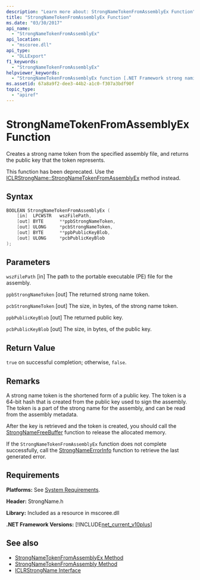 ```yaml
---
description: "Learn more about: StrongNameTokenFromAssemblyEx Function"
title: "StrongNameTokenFromAssemblyEx Function"
ms.date: "03/30/2017"
api_name:
  - "StrongNameTokenFromAssemblyEx"
api_location:
  - "mscoree.dll"
api_type:
  - "DLLExport"
f1_keywords:
  - "StrongNameTokenFromAssemblyEx"
helpviewer_keywords:
  - "StrongNameTokenFromAssemblyEx function [.NET Framework strong naming]"
ms.assetid: 67a8a9f2-dee3-44b2-a1c0-f307a3bdf90f
topic_type:
  - "apiref"
---
```

# StrongNameTokenFromAssemblyEx Function

Creates a strong name token from the specified assembly file, and returns the public key that the token represents.

 This function has been deprecated. Use the [ICLRStrongName::StrongNameTokenFromAssemblyEx](../../../core/unmanaged-api/hosting/iclrstrongname-strongnametokenfromassemblyex-method.md) method instead.

## Syntax

```cpp
BOOLEAN StrongNameTokenFromAssemblyEx (
    [in]  LPCWSTR   wszFilePath,
    [out] BYTE      **ppbStrongNameToken,
    [out] ULONG     *pcbStrongNameToken,
    [out] BYTE      **ppbPublicKeyBlob,
    [out] ULONG     *pcbPublicKeyBlob
);
```

## Parameters

 `wszFilePath`
 [in] The path to the portable executable (PE) file for the assembly.

 `ppbStrongNameToken`
 [out] The returned strong name token.

 `pcbStrongNameToken`
 [out] The size, in bytes, of the strong name token.

 `ppbPublicKeyBlob`
 [out] The returned public key.

 `pcbPublicKeyBlob`
 [out] The size, in bytes, of the public key.

## Return Value

 `true` on successful completion; otherwise, `false`.

## Remarks

 A strong name token is the shortened form of a public key. The token is a 64-bit hash that is created from the public key used to sign the assembly. The token is a part of the strong name for the assembly, and can be read from the assembly metadata.

 After the key is retrieved and the token is created, you should call the [StrongNameFreeBuffer](strongnamefreebuffer-function.md) function to release the allocated memory.

 If the `StrongNameTokenFromAssemblyEx` function does not complete successfully, call the [StrongNameErrorInfo](strongnameerrorinfo-function.md) function to retrieve the last generated error.

## Requirements

 **Platforms:** See [System Requirements](../../get-started/system-requirements.md).

 **Header:** StrongName.h

 **Library:** Included as a resource in mscoree.dll

 **.NET Framework Versions:** [!INCLUDE[net_current_v10plus](../../../../includes/net-current-v10plus-md.md)]

## See also

- [StrongNameTokenFromAssemblyEx Method](../../../core/unmanaged-api/hosting/iclrstrongname-strongnametokenfromassemblyex-method.md)
- [StrongNameTokenFromAssembly Method](../../../core/unmanaged-api/hosting/iclrstrongname-strongnametokenfromassembly-method.md)
- [ICLRStrongName Interface](../../../core/unmanaged-api/hosting/iclrstrongname-interface.md)
